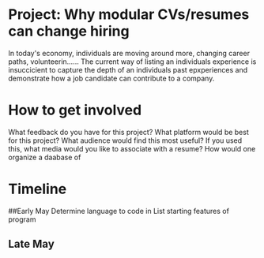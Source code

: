 # Project: Why modular CVs/resumes can change hiring
In today's economy, individuals are moving around more, changing career paths, volunteerin......
The current way of listing an individuals experience is insuccicient to capture the depth of an individuals past epxperiences and demonstrate how a job candidate can contribute to a company.





# How to get involved
What feedback do you have for this project?
What platform would be best for this project?
What audience would find this most useful?
If you used this, what media would you like to associate with a resume?
How would one organize a daabase of 

# Timeline
##Early May
  Determine language to code in
  List starting features of program
## Late May
  
